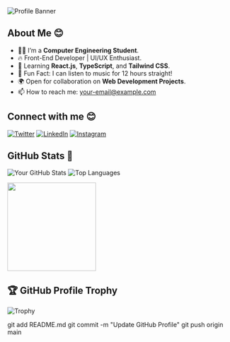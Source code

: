 <img src="https://cdn3.f-cdn.com/contestentries/1683544/29258875/5de652e07bf20_thumb900.jpg" alt="Profile Banner">

## About Me 😊

- 👨‍💻 I’m a **Computer Engineering Student**.
- 🔥 Front-End Developer | UI/UX Enthusiast.
- 🎯 Learning **React.js**, **TypeScript**, and **Tailwind CSS**.
- 🎵 Fun Fact: I can listen to music for 12 hours straight!
- 🌍 Open for collaboration on **Web Development Projects**.
- 📫 How to reach me: your-email@example.com

## Connect with me 😊
[![Twitter](https://img.shields.io/badge/Twitter-1DA1F2?style=for-the-badge&logo=twitter&logoColor=white)](https://twitter.com/yourusername)
[![LinkedIn](https://img.shields.io/badge/LinkedIn-0077B5?style=for-the-badge&logo=linkedin&logoColor=white)](https://linkedin.com/in/yourusername)
[![Instagram](https://img.shields.io/badge/Instagram-E4405F?style=for-the-badge&logo=instagram&logoColor=white)](https://instagram.com/yourusername)

## GitHub Stats 🚀
![Your GitHub Stats](https://github-readme-stats.vercel.app/api?username=yourusername&show_icons=true&theme=dark)
![Top Languages](https://github-readme-stats.vercel.app/api/top-langs/?username=yourusername&layout=compact&theme=dark)

<img src="https://your-avatar-image-link.com" width="200">

## 🏆 GitHub Profile Trophy
![Trophy](https://github-profile-trophy.vercel.app/?username=yourusername&theme=onedark)

git add README.md
git commit -m "Update GitHub Profile"
git push origin main
